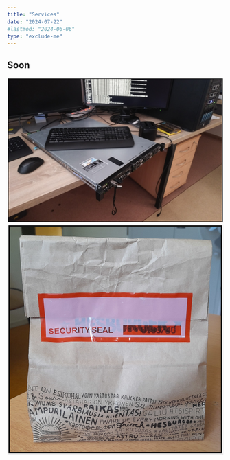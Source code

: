 ```yaml
---
title: "Services"
date: "2024-07-22"
#lastmod: "2024-06-06"
type: "exclude-me"
---
```

## Soon

<center><img src="object.png"></center>

<center><img src="signed-sealed-delivered.png"></center>


